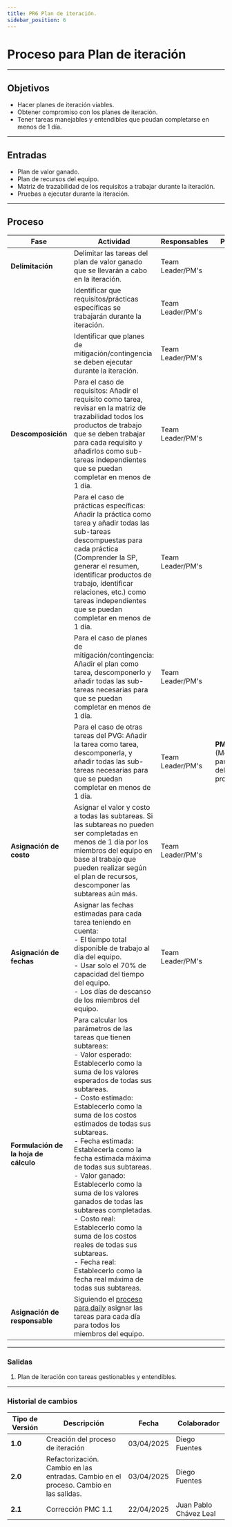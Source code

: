 ```yaml
---
title: PR6 Plan de iteración.
sidebar_position: 6
---
```


# Proceso para Plan de iteración

---

## Objetivos

- Hacer planes de iteración viables.
- Obtener compromiso con los planes de iteración.
- Tener tareas manejables y entendibles que peudan completarse en menos de 1 día.

---

## Entradas

- Plan de valor ganado.
- Plan de recursos del equipo.
- Matriz de trazabilidad de los requisitos a trabajar durante la iteración.
- Pruebas a ejecutar durante la iteración.

---

## Proceso

| Fase | Actividad | Responsables | Práctica |
|------|-----------|--------------|------------------|
| **Delimitación** | Delimitar las tareas del plan de valor ganado que se llevarán a cabo en la iteración. | Team Leader/PM's | |
|   | Identificar que requisitos/prácticas específicas se trabajarán durante la iteración.  | Team Leader/PM's  |   |
|   | Identificar que planes de mitigación/contingencia se deben ejecutar durante la iteración.  | Team Leader/PM's  |   |
| **Descomposición**  | Para el caso de requisitos: Añadir el requisito como tarea, revisar en la matriz de trazabilidad todos los productos de trabajo que se deben trabajar para cada requisito y añadirlos como sub-tareas independientes que se puedan completar en menos de 1 día.  | Team Leader/PM's  |   |
|   | Para el caso de prácticas específicas: Añadir la práctica como tarea y añadir todas las sub-tareas descompuestas para cada práctica (Comprender la SP, generar el resumen, identificar productos de trabajo, identificar relaciones, etc.) como tareas independientes que se puedan completar en menos de 1 día. | Team Leader/PM's  |   |
|   | Para el caso de planes de mitigación/contingencia: Añadir el plan como tarea, descomponerlo y añadir todas las sub-tareas necesarias para que se puedan completar en menos de 1 día.| Team Leader/PM's  |   |
|   | Para el caso de otras tareas del PVG: Añadir la tarea como tarea, descomponerla, y añadir todas las sub-tareas necesarias para que se puedan completar en menos de 1 día. | Team Leader/PM's |  **PMC 1.1** (Monitorear parámetros del proyecto) |
| **Asignación de costo**  | Asignar el valor y costo a todas las subtareas. Si las subtareas no pueden ser completadas en menos de 1 día por los miembros del equipo en base al trabajo que pueden realizar según el plan de recursos, descomponer las subtareas aún más.  | Team Leader/PM's |   |
| **Asignación de fechas**  | Asignar las fechas estimadas para cada tarea teniendo en cuenta: <br/>- El tiempo total disponible de trabajo al día del equipo. <br/>- Usar solo el 70% de capacidad del tiempo del equipo. <br/>- Los días de descanso de los miembros del equipo. | Team Leader/PM's |   |
| **Formulación de la hoja de cálculo** | Para calcular los parámetros de las tareas que tienen subtareas: <br/>- Valor esperado: Establecerlo como la suma de los valores esperados de todas sus subtareas. <br/>- Costo estimado: Establecerlo como la suma de los costos estimados de todas sus subtareas. <br/>- Fecha estimada: Establecerla como la fecha estimada máxima de todas sus subtareas. <br/>- Valor ganado: Establecerlo como la suma de los valores ganados de todas las subtareas completadas. <br/> - Costo real: Establecerlo como la suma de los costos reales de todas sus subtareas. <br/>- Fecha real: Establecerlo como la fecha real máxima de todas sus subtareas. |||
| **Asignación de responsable**  | Siguiendo el [proceso para daily](/docs/procesos/PR3-dailys) asignar las tareas para cada día para todos los miembros del equipo. |   |   |

---

### Salidas

1. Plan de iteración con tareas gestionables y entendibles.

---

### Historial de cambios

| **Tipo de Versión** | **Descripción**                               | **Fecha** | **Colaborador**                 |
| ------------------- | --------------------------------------------- | --------- | ------------------------------- |
| **1.0**             | Creación del proceso de iteración   | 03/04/2025  | Diego Fuentes|
| **2.0**             | Refactorización. Cambio en las entradas. Cambio en el proceso. Cambio en las salidas.   | 03/04/2025  | Diego Fuentes|
| **2.1** | Corrección PMC 1.1 | 22/04/2025 | Juan Pablo Chávez Leal|
